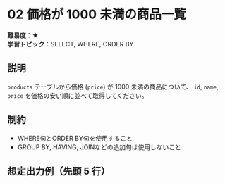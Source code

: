 # 02 価格が 1000 未満の商品一覧

**難易度**：★  
**学習トピック**：SELECT, WHERE, ORDER BY

## 説明
`products` テーブルから価格 (`price`) が 1000 未満の商品について、
`id`, `name`, `price` を価格の安い順に並べて取得してください。

## 制約

* WHERE句とORDER BY句を使用すること
* GROUP BY, HAVING, JOINなどの追加句は使用しないこと

## 想定出力例（先頭 5 行）
